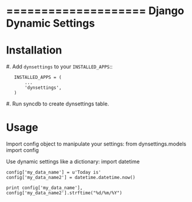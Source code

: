 ====================
Django Dynamic Settings
====================

Installation
============

#. Add ``dynsettings`` to your ``INSTALLED_APPS``::

       INSTALLED_APPS = (
           ...
           'dynsettings',
       )
       
#. Run syncdb to create dynsettings table.

Usage
=============

Import config object to manipulate your settings:
    from dynsettings.models import config

Use dynamic settings like a dictionary:
    import datetime
    
    config['my_data_name'] = u'Today is'
    config['my_data_name2'] = datetime.datetime.now()
    
    print config['my_data_name'], config['my_data_name2'].strftime("%d/%m/%Y")
